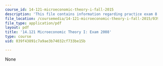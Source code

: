 ```yaml
---
course_id: 14-121-microeconomic-theory-i-fall-2015
description: 'This file contains information regarding practice exam 8. '
file_location: /coursemedia/14-121-microeconomic-theory-i-fall-2015/039f43891c7a9ae3b74032cf733be15b_MIT14_121F15_pexamf08.pdf
file_type: application/pdf
layout: pdf
title: '14.121 Microeconomic Theory I: Exam 2008'
type: course
uid: 039f43891c7a9ae3b74032cf733be15b

---
```

None